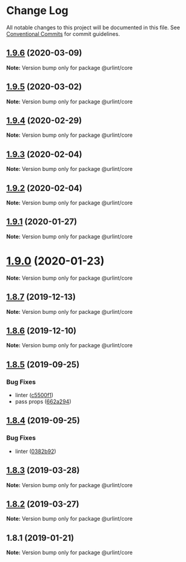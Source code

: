 # Change Log

All notable changes to this project will be documented in this file.
See [Conventional Commits](https://conventionalcommits.org) for commit guidelines.

## [1.9.6](https://github.com/urlint/urlint/tree/master/packages/core/compare/v1.9.5...v1.9.6) (2020-03-09)

**Note:** Version bump only for package @urlint/core





## [1.9.5](https://github.com/urlint/urlint/tree/master/packages/core/compare/v1.9.4...v1.9.5) (2020-03-02)

**Note:** Version bump only for package @urlint/core





## [1.9.4](https://github.com/urlint/urlint/tree/master/packages/core/compare/v1.9.3...v1.9.4) (2020-02-29)

**Note:** Version bump only for package @urlint/core





## [1.9.3](https://github.com/urlint/urlint/tree/master/packages/core/compare/v1.9.2...v1.9.3) (2020-02-04)

**Note:** Version bump only for package @urlint/core





## [1.9.2](https://github.com/urlint/urlint/tree/master/packages/core/compare/v1.9.1...v1.9.2) (2020-02-04)

**Note:** Version bump only for package @urlint/core





## [1.9.1](https://github.com/urlint/urlint/tree/master/packages/core/compare/v1.9.0...v1.9.1) (2020-01-27)

**Note:** Version bump only for package @urlint/core





# [1.9.0](https://github.com/urlint/urlint/tree/master/packages/core/compare/v1.8.7...v1.9.0) (2020-01-23)

**Note:** Version bump only for package @urlint/core





## [1.8.7](https://github.com/urlint/urlint/tree/master/packages/core/compare/v1.8.6...v1.8.7) (2019-12-13)

**Note:** Version bump only for package @urlint/core





## [1.8.6](https://github.com/urlint/urlint/tree/master/packages/core/compare/v1.8.5...v1.8.6) (2019-12-10)

**Note:** Version bump only for package @urlint/core





## [1.8.5](https://github.com/urlint/urlint/tree/master/packages/core/compare/v1.8.4...v1.8.5) (2019-09-25)


### Bug Fixes

* linter ([c5500f1](https://github.com/urlint/urlint/tree/master/packages/core/commit/c5500f1))
* pass props ([662a294](https://github.com/urlint/urlint/tree/master/packages/core/commit/662a294))





## [1.8.4](https://github.com/urlint/urlint/tree/master/packages/core/compare/v1.8.3...v1.8.4) (2019-09-25)


### Bug Fixes

* linter ([0382b92](https://github.com/urlint/urlint/tree/master/packages/core/commit/0382b92))





## [1.8.3](https://github.com/urlint/urlint/tree/master/packages/core/compare/v1.8.2...v1.8.3) (2019-03-28)

**Note:** Version bump only for package @urlint/core





## [1.8.2](https://github.com/urlint/urlint/tree/master/packages/core/compare/v1.8.1...v1.8.2) (2019-03-27)

**Note:** Version bump only for package @urlint/core





## 1.8.1 (2019-01-21)

**Note:** Version bump only for package @urlint/core

